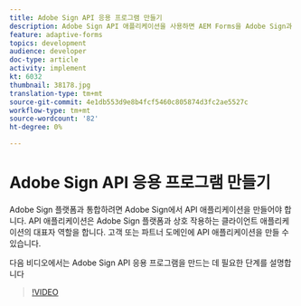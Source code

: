 ```yaml
---
title: Adobe Sign API 응용 프로그램 만들기
description: Adobe Sign API 애플리케이션을 사용하면 AEM Forms을 Adobe Sign과 통합할 수 있습니다
feature: adaptive-forms
topics: development
audience: developer
doc-type: article
activity: implement
kt: 6032
thumbnail: 38178.jpg
translation-type: tm+mt
source-git-commit: 4e1db553d9e8b4fcf5460c805874d3fc2ae5527c
workflow-type: tm+mt
source-wordcount: '82'
ht-degree: 0%

---
```


# Adobe Sign API 응용 프로그램 만들기

Adobe Sign 플랫폼과 통합하려면 Adobe Sign에서 API 애플리케이션을 만들어야 합니다. API 애플리케이션은 Adobe Sign 플랫폼과 상호 작용하는 클라이언트 애플리케이션의 대표자 역할을 합니다. 고객 또는 파트너 도메인에 API 애플리케이션을 만들 수 있습니다.

다음 비디오에서는 Adobe Sign API 응용 프로그램을 만드는 데 필요한 단계를 설명합니다

>[!VIDEO](https://video.tv.adobe.com/v/38178/?quality=9&learn=on)
